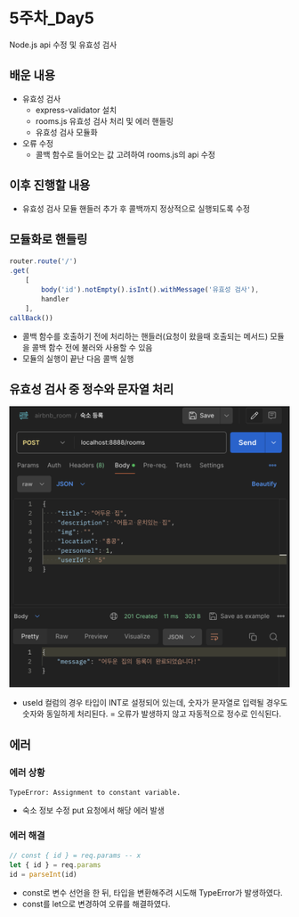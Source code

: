 # 5주차_Day5
Node.js api 수정 및 유효성 검사

## 배운 내용
- 유효성 검사
    - express-validator 설치
    - rooms.js 유효성 검사 처리 및 에러 핸들링
    - 유효성 검사 모듈화
- 오류 수정
    - 콜백 함수로 들어오는 값 고려하여 rooms.js의 api 수정

## 이후 진행할 내용
- 유효성 검사 모듈 핸들러 추가 후 콜백까지 정상적으로 실행되도록 수정


## 모듈화로 핸들링
```js
router.route('/')
.get(
    [
        body('id').notEmpty().isInt().withMessage('유효성 검사'),
        handler
    ], 
callBack())
```
- 콜백 함수를 호출하기 전에 처리하는 핸들러(요청이 왔을때 호출되는 메서드) 모듈을 콜백 함수 전에 불러와 사용할 수 있음
- 모듈의 실행이 끝난 다음 콜백 실행


## 유효성 검사 중 정수와 문자열 처리
![정수인식](./assets/유효성검사_중_정수_인식.png)
- useId 컬럼의 경우 타입이 INT로 설정되어 있는데, 숫자가 문자열로 입력될 경우도 숫자와 동일하게 처리된다. = 오류가 발생하지 않고 자동적으로 정수로 인식된다.


## 에러
### 에러 상황
```
TypeError: Assignment to constant variable.
```
- 숙소 정보 수정 put 요청에서 해당 에러 발생

### 에러 해결
```js
// const { id } = req.params -- x
let { id } = req.params
id = parseInt(id)
```
- const로 변수 선언을 한 뒤, 타입을 변환해주려 시도해 TypeError가 발생하였다.
- const를 let으로 변경하여 오류를 해결하였다.